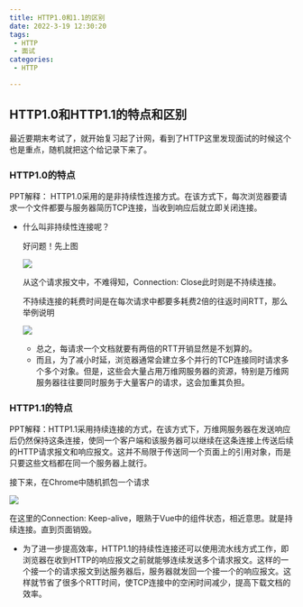 ```yaml
---
title: HTTP1.0和1.1的区别
date: 2022-3-19 12:30:20
tags:
 - HTTP
 - 面试
categories:
 - HTTP

---
```


## HTTP1.0和HTTP1.1的特点和区别

最近要期末考试了，就开始复习起了计网，看到了HTTP这里发现面试的时候这个也是重点，随机就把这个给记录下来了。

### HTTP1.0的特点

PPT解释： HTTP1.0采用的是非持续性连接方式。在该方式下，每次浏览器要请求一个文件都要与服务器简历TCP连接，当收到响应后就立即关闭连接。

- 什么叫非持续性连接呢？

  好问题！先上图

  ![](./HTTP_Request.png)
  
  从这个请求报文中，不难得知，Connection: Close此时则是不持续连接。
  
  不持续连接的耗费时间是在每次请求中都要多耗费2倍的往返时间RTT，那么举例说明
  
  ![](./HTTP1.0.png)
  
  - 总之，每请求一个文档就要有两倍的RTT开销显然是不划算的。
  - 而且，为了减小时延，浏览器通常会建立多个并行的TCP连接同时请求多个多个对象。但是，这些会大量占用万维网服务器的资源，特别是万维网服务器往往要同时服务于大量客户的请求，这会加重其负担。



### HTTP1.1的特点

PPT解释：HTTP1.1采用持续连接的方式，在该方式下，万维网服务器在发送响应后仍然保持这条连接，使同一个客户端和该服务器可以继续在这条连接上传送后续的HTTP请求报文和响应报文。这并不局限于传送同一个页面上的引用对象，而是只要这些文档都在同一个服务器上就行。

接下来，在Chrome中随机抓包一个请求

![](./Chrome_Random.png)

在这里的Connection:  Keep-alive，眼熟于Vue中的组件状态，相近意思。就是持续连接。直到页面销毁。

- 为了进一步提高效率，HTTP1.1的持续性连接还可以使用流水线方式工作，即浏览器在收到HTTP的响应报文之前就能够连续发送多个请求报文。这样的一个接一个的请求报文到达服务器后，服务器就发回一个接一个的响应报文。这样就节省了很多个RTT时间，使TCP连接中的空闲时间减少，提高下载文档的效率。